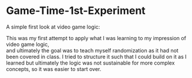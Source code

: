 # Game-Time-1st-Experiment
A simple first look at video game logic:

This was my first attempt to apply what I was learning to my impression of video game logic,  
and ultimately the goal was to teach myself randomization as it had not been covered in class.
I tried to structure it such that I could build on it as I learned but ultimately the logic was 
not sustainable for more complex concepts, so it was easier to start over.
